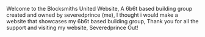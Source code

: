 Welcome to the Blocksmiths United Website, A 6b6t based building group created and owned by severedprince (me), I thought i would make a website that showcases my 6b6t based building group, Thank you for all the support and visiting my website, Severedprince Out!
